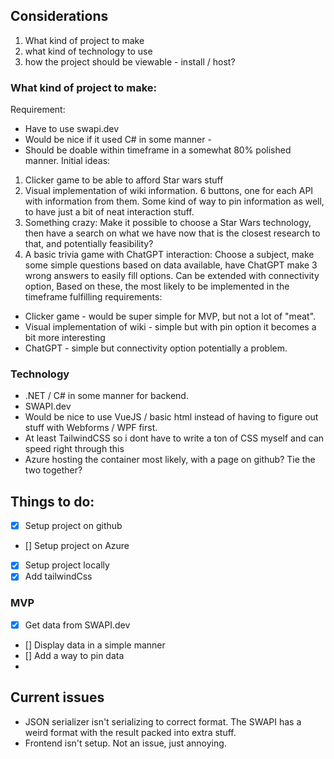 ## Considerations
1. What kind of project to make
2. what kind of technology to use
3. how the project should be viewable - install / host?

### What kind of project to make:
Requirement:
- Have to use swapi.dev
- Would be nice if it used C# in some manner -
- Should be doable within timeframe in a somewhat 80% polished manner.
Initial ideas:
1. Clicker game to be able to afford Star wars stuff
2. Visual implementation of wiki information. 6 buttons, one for each API with information from them. Some kind of way to pin information as well, to have just a bit of neat interaction stuff.
3. Something crazy: Make it possible to choose a Star Wars technology, then have a search on what we have now that is the closest research to that, and potentially feasibility?
4. A basic trivia game with ChatGPT interaction: Choose a subject, make some simple questions based on data available, have ChatGPT make 3 wrong answers to easily fill options. Can be extended with connectivity option,
Based on these, the most likely to be implemented in the timeframe fulfilling requirements:
- Clicker game - would be super simple for MVP, but not a lot of "meat".
- Visual implementation of wiki - simple but with pin option it becomes a bit more interesting
- ChatGPT - simple but connectivity option potentially a problem.


### Technology
- .NET / C# in some manner for backend. 
- SWAPI.dev
- Would be nice to use VueJS / basic html instead of having to figure out stuff with Webforms / WPF first.
- At least TailwindCSS so i dont have to write a ton of CSS myself and can speed right through this
- Azure hosting the container most likely, with a page on github? Tie the two together?


 
## Things to do:
- [x] Setup project on github
- [] Setup project on Azure
- [x] Setup project locally
- [x] Add tailwindCss
### MVP
- [x] Get data from SWAPI.dev
- [] Display data in a simple manner
- [] Add a way to pin data
- 

## Current issues
- JSON serializer isn't serializing to correct format. The SWAPI has a weird format with the result packed into extra stuff. 
- Frontend isn't setup. Not an issue, just annoying. 